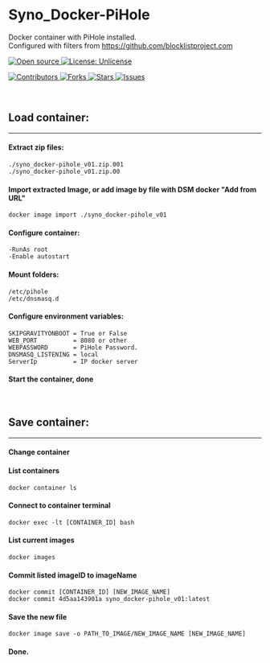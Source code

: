# Syno_Docker-PiHole
 Docker container with PiHole installed.<br>
 Configured with filters from https://github.com/blocklistproject.com<br>

[
    ![Open source](
        https://img.shields.io/badge/Open%20Source-Yes-green?style=plastic
    )
    ](
        https://github.com/dannyvanlierop/Syno_Docker-PiHole
    )
[
    ![License: Unlicense](
        https://img.shields.io/badge/license-Unlicense-blue.svg?style=plastic)
    ](
        http://unlicense.org/
    )

[
    ![Contributors](
        https://img.shields.io/github/contributors/dannyvanlierop/Syno_Docker-PiHole?style=plastic)
    ](
        https://github.com/dannyvanlierop/Syno_Docker-PiHole/graphs/contributors
    )
[
    ![Forks](
        https://img.shields.io/github/forks/dannyvanlierop/Syno_Docker-PiHole?style=plastic)
    ](
        https://github.com/dannyvanlierop/Syno_Docker-PiHole/network/members
)
[
    ![Stars](
        https://img.shields.io/github/stars/dannyvanlierop/Syno_Docker-PiHole?style=plastic)
  ](
        https://github.com/dannyvanlierop/Syno_Docker-PiHole/stargazers
)
[
    ![Issues](
        https://img.shields.io/github/issues/dannyvanlierop/Syno_Docker-PiHole?style=plastic)
  ](
        https://github.com/dannyvanlierop/Syno_Docker-PiHole/issues
)

&nbsp;
## Load container:
<hr>

#### Extract zip files:
```
./syno_docker-pihole_v01.zip.001
./syno_docker-pihole_v01.zip.00
```
#### Import extracted Image, or add image by file with DSM docker "Add from URL"
```
docker image import ./syno_docker-pihole_v01
```

#### Configure container:
```
-RunAs root
-Enable autostart
```

#### Mount folders:
```
/etc/pihole
/etc/dnsmasq.d
```

#### Configure environment variables:
```
SKIPGRAVITYONBOOT = True or False
WEB_PORT          = 8080 or other
WEBPASSWORD       = PiHole Password.
DNSMASQ_LISTENING = local
ServerIp          = IP docker server
```

#### Start the container, done

&nbsp;
## Save container:
<hr>

#### Change container

#### List containers
```
docker container ls
```

#### Connect to container terminal
```
docker exec -lt [CONTAINER_ID] bash
```

#### List current images
```
docker images
```

#### Commit listed imageID to imageName
```
docker commit [CONTAINER_ID] [NEW_IMAGE_NAME]
docker commit 4d5aa143901a syno_docker-pihole_v01:latest
```

#### Save the new file
```
docker image save -o PATH_TO_IMAGE/NEW_IMAGE_NAME [NEW_IMAGE_NAME]
```

#### Done.
